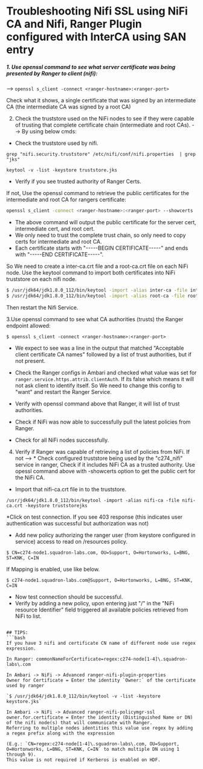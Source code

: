 # Troubleshooting Nifi SSL using NiFi CA and Nifi, Ranger Plugin configured with InterCA using SAN entry

##### 1. Use openssl command to see what server certificate was being presented by Ranger to client (nifi):

--> `openssl s_client -connect <ranger-hostname>:<ranger-port>`

Check what it shows, a single certificate that was signed by an intermediate CA (the intermediate CA was signed by a root CA)

2. Check the truststore used on the NiFi nodes to see if they were capable of trusting that complete certificate chain (intermediate and root CAs). 
--> By using below cmds:
* Check the truststore used by nifi.

`grep "nifi.security.truststore" /etc/nifi/conf/nifi.properties  | grep "jks"`

`keytool -v -list -keystore truststore.jks`

* Verify if you see trusted authority of Ranger Certs.

If not, Use the openssl command to retrieve the public certificates for the intermediate and root CA for rangers certificate: 

```sh
openssl s_client -connect <ranger-hostname>:<ranger-port> --showcerts 
```

* The above command will output the public certificate for the server cert, intermediate cert, and root cert. 
* We only need to trust the complete trust chain, so only need to copy certs for intermediate and root CA. 
* Each certificate starts with "-----BEGIN CERTIFICATE-----" and ends with "-----END CERTIFICATE-----". 

So We need to create  a inter-ca.crt file and a root-ca.crt file on each NiFi node. 
Use the keytool command to import both certificates into NiFi truststore on each nifi node.

```bash
$ /usr/jdk64/jdk1.8.0_112/bin/keytool -import -alias inter-ca -file inter-ca.crt -keystore <nifi-truststore.jks> 
$ /usr/jdk64/jdk1.8.0_112/bin/keytool -import -alias root-ca -file root-ca.crt -keystore <nifi-truststore.jks> 
```

Then restart the Nifi Service.


3.Use openssl command to see what CA authorities (trusts) the Ranger endpoint allowed: 

`$ openssl s_client -connect <ranger-hostname>:<ranger-port> `

* We expect to see was a line in the output that matched "Acceptable client certificate CA names" followed by a list of trust authorities, but if not present. 
* Check the Ranger configs in Ambari and checked what value was set for `ranger.service.https.attrib.clientAuth`. 
If its false which means it will not ask client to identify itself. So We need to change this config to "want" and restart the Ranger Service. 

* Verify with openssl command above that Ranger, it will list of trust authorities.
* Check if NiFi was now able to successfully pull the latest policies from Ranger. 
* Check for all NiFi nodes successfully. 


4. Verify if Ranger was capable of retrieving a list of policies from NiFi. 
If not
--> * Check configured truststore being used by the "c274_nifi" service in ranger, Check if it includes NiFi CA as a trusted authority. Use opessl command above with -showcerts option to get the public cert for the NiFi CA. 
* Import that nifi-ca.crt file in to the truststore. 

`/usr/jdk64/jdk1.8.0_112/bin/keytool -import -alias nifi-ca -file nifi-ca.crt -keystore truststorejks`

*Click on test connection. If you see 403 response (this indicates user authentication was successful but authorization was not) 

* Add new policy authorizing the ranger user (from keystore configured in service) access to read on /resources policy.

`$ CN=c274-node1.squadron-labs.com, OU=Support, O=Hortonworks, L=BNG, ST=KNK, C=IN`
    
If Mapping is enabled, use like below.
    
```
$ c274-node1.squadron-labs.com@Support, O=Hortonworks, L=BNG, ST=KNK, C=IN
```

* Now test connection should be successful. 
* Verify by  adding a new policy, upon entering just "/" in the "NiFi resource Identifier" field triggered all available policies retrieved from NiFi to list. 
```

## TIPS:
```bash
If you have 3 nifi and certificate CN name of different node use regex expression.

In Ranger: commonNameForCertificate=regex:c274-node[1-4]\.squadron-labs\.com

In Ambari -> NiFi -> Advanced ranger-nifi-plugin-properties
Owner for Certificate = Enter the identity `Owner:` of the certificate used by ranger

`$ /usr/jdk64/jdk1.8.0_112/bin/keytool -v -list -keystore keystore.jks`

In Ambari -> NiFi -> Advanced ranger-nifi-policymgr-ssl
owner.for.certificate = Enter the identity (Distinguished Name or DN) of the nifi node(s) that will communicate with Ranger. 
Referring to multiple nodes identities this value use regex by adding a regex prefix along with the expression 

(E.g.: `CN=regex:c274-node[1-4]\.squadron-labs\.com, OU=Support, O=Hortonworks, L=BNG, ST=KNK, C=IN` to match multiple DN using 1 through 9). 
This value is not required if Kerberos is enabled on HDF.
```
